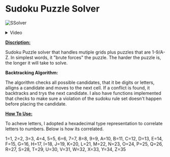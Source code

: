# Sudoku Puzzle Solver

![SSolver](https://github.com/user-attachments/assets/21945507-7c00-40ef-880c-18c51b4660c6)

<details>
  <summary>Video</summary>
  
  https://github.com/user-attachments/assets/bc78bca8-2866-4024-8f4c-813ba12705c2
  
</details>

<b><u>Discription:</u></b>

Sudoku Puzzle solver that handles mutiple grids plus puzzles that are 1-9/A-Z. In simplest words, it "brute forces" the puzzle. The harder the puzzle is, the longer it will take to solve. 

<b>Backtracking Algorithm:</b>

The algorithm checks all possible candidates, that it be digits or letters, alligns a candidate and moves to the next cell. If a conflict is found, it backtracks and trys the next candidate. I also have functions implemented that checks to make sure a violation of the sudoku rule set doesn't happen before placing the candidate. 

<b><u>How To Use:</u></b>

To acheve letters, I adopted a hexadecimal type representation to correlate letters to numbers. Below is how its correlated.

1=1, 2=2, 3=3, 4=4, 5=5, 6=6, 7=7, 8=8, 9=9, A=10, B=11, C=12, D=13, E=14, F=15, G=16, H=17, I=18, J=19, K=20, L=21, M=22, N=23, O=24, P=25, Q=26, R=27, S=28, T=29, U=30, V=31, W=32, X=33, Y=34, Z=35 

